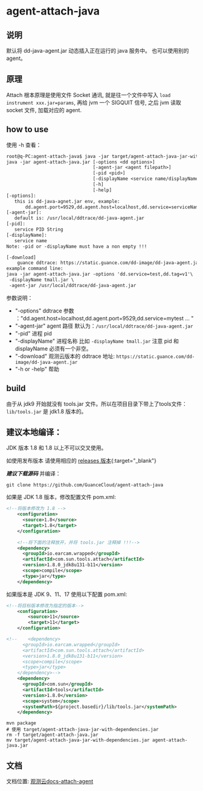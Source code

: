 # agent-attach-java

## 说明

默认将 dd-java-agent.jar 动态插入正在运行的 java 服务中。 也可以使用别的 agent。

## 原理

Attach 根本原理是使用文件 Socket 通讯, 就是往一个文件中写入 `load instrument xxx.jar=params`, 再给 jvm 一个 SIGQUIT 信号,
之后 jvm 读取 socket 文件, 加载对应的 agent.

## how to use

使用 -h 查看：

```txt
root@q-PC:agent-attach-java$ java -jar target/agent-attach-java-jar-with-dependencies.jar -h
java -jar agent-attach-java.jar [-options <dd options>]
                                [-agent-jar <agent filepath>]
                                [-pid <pid>]
                                [-displayName <service name/displayName>]
                                [-h]
                                [-help]
[-options]:
   this is dd-java-agnet.jar env, example:
       dd.agent.port=9529,dd.agent.host=localhost,dd.service=serviceName,...
[-agent-jar]:
   default is: /usr/local/ddtrace/dd-java-agent.jar
[-pid]:
   service PID String
[-displayName]:
   service name
Note: -pid or -displayName must have a non empty !!!

[-download]
    guance ddtrace: https://static.guance.com/dd-image/dd-java-agent.jar
example command line:
java -jar agent-attach-java.jar -options 'dd.service=test,dd.tag=v1'\
 -displayName tmall.jar \
 -agent-jar /usr/local/ddtrace/dd-java-agent.jar

```

参数说明：

- "-options" ddtrace 参数 ："dd.agent.host=localhost,dd.agent.port=9529,dd.service=mytest ... "
- "-agent-jar" agent 路径 默认为：`/usr/local/ddtrace/dd-java-agent.jar`
- "-pid" 进程 pid
- "-displayName" 进程名称 比如 `-displayName tmall.jar` 注意 pid 和 displayName 必须有一个非空。
- "-download" 观测云版本的 ddtrace 地址: `https://static.guance.com/dd-image/dd-java-agent.jar`
- "-h or -help" 帮助

## build

由于从 jdk9 开始就没有 tools.jar 文件。所以在项目目录下带上了tools文件： `lib/tools.jar` 是 jdk1.8 版本的。

## 建议本地编译：


JDK 版本 1.8 和 1.8 以上不可以交叉使用。

如使用发布版本 请使用相应的 [releases 版本](https://github.com/GuanceCloud/agent-attach-java/releases){:target="_blank"}

***建议下载源码*** 并编译：

```shell
git clone https://github.com/GuanceCloud/agent-attach-java
```

如果是 JDK 1.8 版本，修改配置文件 pom.xml:

```xml
<!--将版本修改为 1.8 -->
    <configuration>
      <source>1.8</source>
      <target>1.8</target>
    </configuration>
    
    <!--将下面的注释放开，并将 tools.jar 注释掉 !!!-->
    <dependency>
      <groupId>io.earcam.wrapped</groupId>
      <artifactId>com.sun.tools.attach</artifactId>
      <version>1.8.0_jdk8u131-b11</version>
      <scope>compile</scope>
      <type>jar</type>
    </dependency>
```

如果版本是 JDK 9、11、17 使用以下配置 pom.xml:

```xml
<!--将目标版本修改为指定的版本-->
    <configuration>
        <source>11</source>
        <target>11</target>
    </configuration>

<!--    <dependency>
      <groupId>io.earcam.wrapped</groupId>
      <artifactId>com.sun.tools.attach</artifactId>
      <version>1.8.0_jdk8u131-b11</version>
      <scope>compile</scope>
      <type>jar</type>
    </dependency>-->
    <dependency>
      <groupId>com.sun</groupId>
      <artifactId>tools</artifactId>
      <version>1.8.0</version>
      <scope>system</scope>
      <systemPath>${project.basedir}/lib/tools.jar</systemPath>
    </dependency>
```

```shell
mvn package
# 使用 target/agent-attach-java-jar-with-dependencies.jar
rm -f target/agent-attach-java.jar
mv target/agent-attach-java-jar-with-dependencies.jar agent-attach-java.jar
```

## 文档

文档位置: [观测云docs-attach-agent](https://docs.guance.com/developers/ddtrace-attach/)